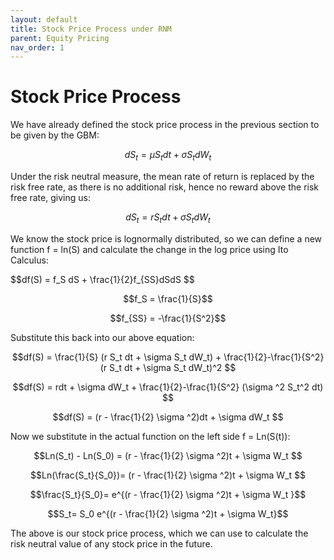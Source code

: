 ```yaml
---
layout: default
title: Stock Price Process under RNM
parent: Equity Pricing
nav_order: 1
---
```

# Stock Price Process
We have already defined the stock price process in the previous section to be given by the GBM:

$$dS_t = \mu S_t dt + \sigma S_t dW_t$$

Under the risk neutral measure, the mean rate of return is replaced by the risk free rate, as there is no additional risk, hence no reward above the risk free rate, giving us:

$$dS_t = r S_t dt + \sigma S_t dW_t$$

We know the stock price is lognormally distributed, so we can define a new function f = ln(S) and calculate the change in the log price using Ito Calculus:
<div class="code-example" markdown="1">
$$df(S) = f_S dS + \frac{1}{2}f_{SS}dSdS $$

$$f_S = \frac{1}{S}$$

$$f_{SS} = -\frac{1}{S^2}$$

Substitute this back into our above equation:

$$df(S) = \frac{1}{S} (r S_t dt + \sigma S_t dW_t) + \frac{1}{2}-\frac{1}{S^2} (r S_t dt + \sigma S_t dW_t)^2 $$

$$df(S) = rdt + \sigma dW_t + \frac{1}{2}-\frac{1}{S^2} (\sigma ^2 S_t^2 dt) $$

$$df(S) = (r - \frac{1}{2} \sigma ^2)dt + \sigma dW_t $$

Now we substitute in the actual function on the left side f = Ln(S(t)):

$$Ln(S_t) - Ln(S_0) = (r - \frac{1}{2} \sigma ^2)t + \sigma W_t  $$

$$Ln(\frac{S_t}{S_0})= (r - \frac{1}{2} \sigma ^2)t + \sigma W_t  $$

$$\frac{S_t}{S_0}= e^{(r - \frac{1}{2} \sigma ^2)t + \sigma W_t }$$

$$S_t= S_0 e^{(r - \frac{1}{2} \sigma ^2)t + \sigma W_t}$$
</div>

The above is our stock price process, which we can use to calculate the risk neutral value of any stock price in the future. 
